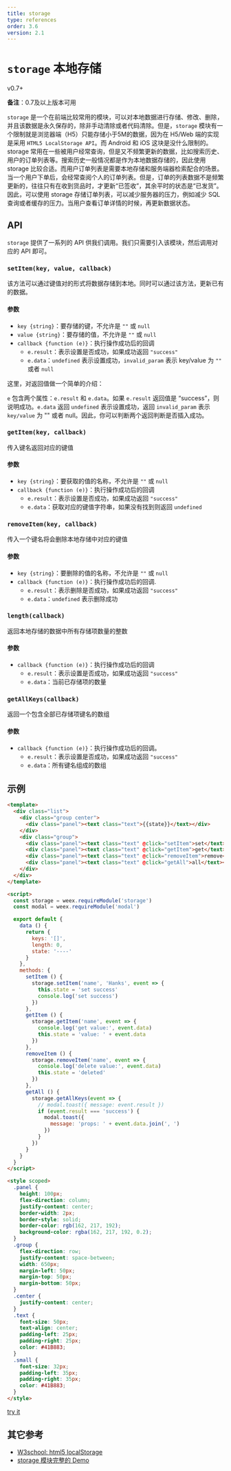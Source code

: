 ```yaml
---
title: storage
type: references
order: 3.6
version: 2.1
---
```


# `storage` 本地存储

<span class="weex-version">v0.7+</span>

**备注**：0.7及以上版本可用

`storage` 是一个在前端比较常用的模块，可以对本地数据进行存储、修改、删除，并且该数据是永久保存的，除非手动清除或者代码清除。但是，`storage` 模块有一个限制就是浏览器端（H5）只能存储小于5M的数据，因为在 H5/Web 端的实现是采用 `HTML5 LocalStorage API`。而 Android 和 iOS 这块是没什么限制的。
 storage 常用在一些被用户经常查询，但是又不频繁更新的数据，比如搜索历史、用户的订单列表等。搜索历史一般情况都是作为本地数据存储的，因此使用 storage 比较合适。而用户订单列表是需要本地存储和服务端器检索配合的场景。当一个用户下单后，会经常查阅个人的订单列表。但是，订单的列表数据不是频繁更新的，往往只有在收到货品时，才更新“已签收”，其余平时的状态是“已发货”。因此，可以使用 storage 存储订单列表，可以减少服务器的压力，例如减少 SQL 查询或者缓存的压力。当用户查看订单详情的时候，再更新数据状态。

## API

`storage` 提供了一系列的 API 供我们调用。我们只需要引入该模块，然后调用对应的 API 即可。

### `setItem(key, value, callback)`

该方法可以通过键值对的形式将数据存储到本地。同时可以通过该方法，更新已有的数据。

#### 参数

* `key {string}`：要存储的键，不允许是 `""` 或 `null`
* `value {string}`：要存储的值，不允许是 `""` 或 `null`
* `callback {function (e)}`：执行操作成功后的回调
  * `e.result`：表示设置是否成功，如果成功返回 `"success"`
  * `e.data`：`undefined` 表示设置成功，`invalid_param` 表示 key/value 为 `""` 或者 `null`

这里，对返回值做一个简单的介绍：

`e` 包含两个属性：`e.result` 和 `e.data`。如果 `e.result` 返回值是 “success”，则说明成功。`e.data` 返回 `undefined` 表示设置成功，返回 `invalid_param` 表示` key/value` 为 "" 或者 null。因此，你可以判断两个返回判断是否插入成功。

### `getItem(key, callback)`

传入键名返回对应的键值

#### 参数

* `key {string}`：要获取的值的名称，不允许是 `""` 或 `null`
* `callback {function (e)}`：执行操作成功后的回调
  * `e.result`：表示设置是否成功，如果成功返回 `"success"`
  * `e.data`：获取对应的键值字符串，如果没有找到则返回 `undefined`

### `removeItem(key, callback)`

传入一个键名将会删除本地存储中对应的键值

#### 参数

* `key {string}`：要删除的值的名称，不允许是 `""` 或 `null`
* `callback {function (e)}`：执行操作成功后的回调.
  * `e.result`：表示删除是否成功，如果成功返回 `"success"`
  * `e.data`：`undefined` 表示删除成功

### `length(callback)`

返回本地存储的数据中所有存储项数量的整数

#### 参数

* `callback {function (e)}`：执行操作成功后的回调
  * `e.result`：表示设置是否成功，如果成功返回 `"success"`
  * `e.data`：当前已存储项的数量


### `getAllKeys(callback)`

返回一个包含全部已存储项键名的数组

#### 参数

* `callback {function (e)}`：执行操作成功后的回调。
  * `e.result`：表示设置是否成功，如果成功返回 `"success"`
  * `e.data`：所有键名组成的数组

## 示例

```html
<template>
  <div class="list">
    <div class="group center">
      <div class="panel"><text class="text">{{state}}</text></div>
    </div>
    <div class="group">
      <div class="panel"><text class="text" @click="setItem">set</text></div>
      <div class="panel"><text class="text" @click="getItem">get</text></div>
      <div class="panel"><text class="text" @click="removeItem">remove</text></div>
      <div class="panel"><text class="text" @click="getAll">all</text></div>
    </div>
  </div>
</template>

<script>
  const storage = weex.requireModule('storage')
  const modal = weex.requireModule('modal')

  export default {
    data () {
      return {
        keys: '[]',
        length: 0,
        state: '----'
      }
    },
    methods: {
      setItem () {
        storage.setItem('name', 'Hanks', event => {
          this.state = 'set success'
          console.log('set success')
        })
      },
      getItem () {
        storage.getItem('name', event => {
          console.log('get value:', event.data)
          this.state = 'value: ' + event.data
        })
      },
      removeItem () {
        storage.removeItem('name', event => {
          console.log('delete value:', event.data)
          this.state = 'deleted'
        })
      },
      getAll () {
        storage.getAllKeys(event => {
          // modal.toast({ message: event.result })
          if (event.result === 'success') {
            modal.toast({
              message: 'props: ' + event.data.join(', ')
            })
          }
        })
      }
    }
  }
</script>

<style scoped>
  .panel {
    height: 100px;
    flex-direction: column;
    justify-content: center;
    border-width: 2px;
    border-style: solid;
    border-color: rgb(162, 217, 192);
    background-color: rgba(162, 217, 192, 0.2);
  }
  .group {
    flex-direction: row;
    justify-content: space-between;
    width: 650px;
    margin-left: 50px;
    margin-top: 50px;
    margin-bottom: 50px;
  }
  .center {
    justify-content: center;
  }
  .text {
    font-size: 50px;
    text-align: center;
    padding-left: 25px;
    padding-right: 25px;
    color: #41B883;
  }
  .small {
    font-size: 32px;
    padding-left: 35px;
    padding-right: 35px;
    color: #41B883;
  }
</style>
```

[try it](../../../examples/storage.html)

## 其它参考

* [W3school: html5 localStorage](http://www.w3school.com.cn/html5/html_5_webstorage.asp)
* [storage 模块完整的 Demo](https://github.com/alibaba/weex/blob/dev/examples/module/storage-demo.we)
